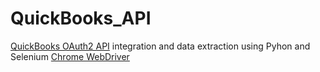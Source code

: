 # QuickBooks_API

[QuickBooks OAuth2 API](https://developer.intuit.com/app/developer/qbpayments/docs/develop/authentication-and-authorization) integration and data extraction using Pyhon and Selenium [Chrome WebDriver](https://sites.google.com/a/chromium.org/chromedriver/downloads)
